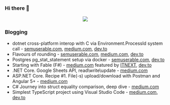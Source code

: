 ### Hi there 👋

<p align="center">
  <img src="https://github-readme-stats.vercel.app/api?username=semuserable&count_private=true&show_icons=true&hide_title=true">
</p>

<!--
**semuserable/semuserable** is a ✨ _special_ ✨ repository because its `README.md` (this file) appears on your GitHub profile.

Here are some ideas to get you started:

- 🔭 I’m currently working on ...
- 🌱 I’m currently learning ...
- 👯 I’m looking to collaborate on ...
- 🤔 I’m looking for help with ...
- 💬 Ask me about ...
- 📫 How to reach me: ...
- 😄 Pronouns: ...
- ⚡ Fun fact: ...
-->

### Blogging

* dotnet cross-platform interop with C via Environment.ProcessId system call - [semuserable.com](https://semuserable.com/2025/03/22/dotnet-cross-platform-interop-with-c/), [medium.com](https://medium.com/@semuserable/dotnet-cross-platform-interop-with-c-via-environment-processid-system-call-ede814412af0), [dev.to](https://dev.to/semuserable/dotnet-cross-platform-interop-with-c-via-environmentprocessid-system-call-46bi)
* Flavours of rounding - [semuserable.com](https://semuserable.com/2021/08/20/flavours-of-rounding/), [medium.com](https://medium.com/@semuserable/flavours-of-rounding-aeaa5b2ef7ce), [dev.to](https://dev.to/semuserable/flavours-of-rounding-42e0)
* Postgres pg_stat_statement setup via docker - [semuserable.com](https://semuserable.com/2020/01/27/postgres-pg-stat-statement-via-docker/), [dev.to](https://dev.to/semuserable/postgres-pgstatstatement-setup-via-docker-3pkn)
* Starting with Fable (F#) - [medium.com](https://medium.com/itnext/starting-with-fable-f-83846ab790ad) featured by [ITNEXT](https://itnext.io/), [dev.to](https://dev.to/semuserable/starting-with-fable-f-kbi)
* .NET Core. Google Sheets API, read\write\update - [medium.com](https://medium.com/@semuserable/net-core-google-sheets-api-read-write-5edd919868e3)
* ASP.NET Core. Recipe #1. File(-s) upload/download with Postman and Angular 5+ - [medium.com](https://medium.com/@semuserable/asp-net-core-recipe-1-file-s-upload-download-with-postman-and-angular-5-66f430118c1d)
* C# Journey into struct equality comparison, deep dive - [medium.com](https://medium.com/@semuserable/c-journey-into-struct-equality-comparison-deep-dive-9693f74562f1)
* Simplest TypeScript project using Visual Studio Code - [medium.com](https://medium.com/@semuserable/simplest-typescript-with-visual-studio-code-e42843fe437), [dev.to](https://dev.to/semuserable/simplest-typescript-project-using-visual-studio-code-1lgl)
